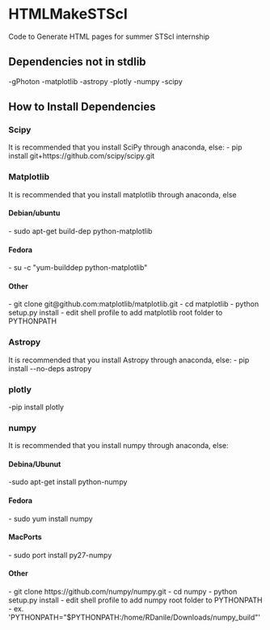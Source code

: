 # HTMLMakeSTScI
Code to Generate HTML pages for summer STScI internship

<h2>Dependencies not in stdlib</h2>
-gPhoton
-matplotlib
-astropy
-plotly
-numpy
-scipy
<br>
<h2>How to Install Dependencies</h2>
<h3>Scipy</h3>
It is recommended that you install SciPy through anaconda, else:
- pip install git+https://github.com/scipy/scipy.git

<h3>Matplotlib</h3>
It is recommended that you install matplotlib through anaconda, else
<h4>Debian/ubuntu</h4>
- sudo apt-get build-dep python-matplotlib
<h4>Fedora</h4>
- su -c "yum-builddep python-matplotlib"
<h4>Other</h4>
- git clone git@github.com:matplotlib/matplotlib.git
- cd matplotlib
- python setup.py install
- edit shell profile to add matplotlib root folder to PYTHONPATH

<h3>Astropy</h3>
It is recommended that you install Astropy through anaconda, else:
- pip install --no-deps astropy

<h3>plotly</h3>
-pip install plotly 

<h3>numpy</h3>
It is recommended that you install numpy through anaconda, else:
<h4>Debina/Ubunut</h4>
-sudo apt-get install python-numpy
<h4>Fedora</h4>
- sudo yum install numpy
<h4>MacPorts</h4>
- sudo port install py27-numpy
<h4>Other</h4>
- git clone https://github.com/numpy/numpy.git
- cd numpy
- python setup.py install
- edit shell profile to add numpy root folder to PYTHONPATH
  - ex. 'PYTHONPATH="$PYTHONPATH:/home/RDanile/Downloads/numpy_build"'
